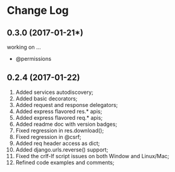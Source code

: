 Change Log
==========

0.3.0 (2017-01-21*)
-------------------
working on ...

- @permissions


0.2.4 (2017-01-22)
------------------
1. Added services autodiscovery;
2. Added basic decorators;
3. Added request and response delegators;
4. Added express flavored res.* apis;
5. Added express flavored req.* apis;
6. Added readme doc with version badges;
7. Fixed regression in res.download();
8. Fixed regression in @csrf;
9. Added req header access as dict;
10. Added django.urls.reverse() support;
11. Fixed the crlf-lf script issues on both Window and Linux/Mac;
12. Refined code examples and comments;